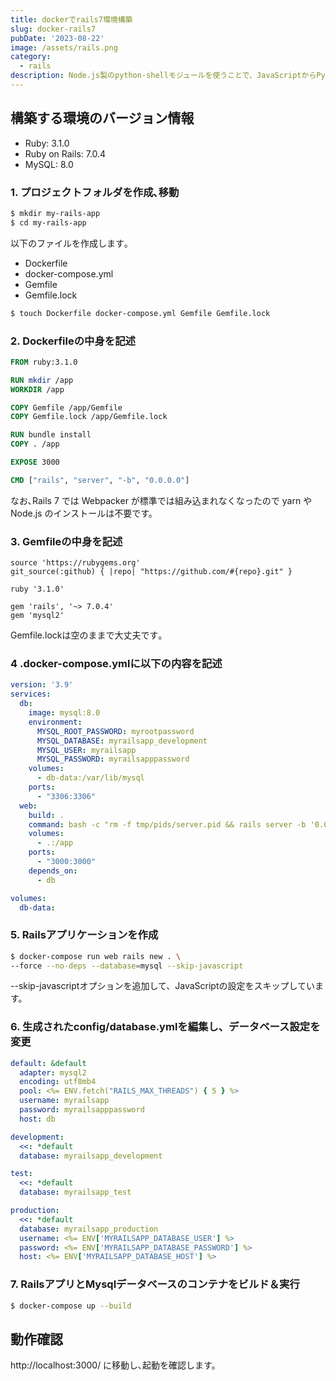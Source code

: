 ```yaml
---
title: dockerでrails7環境構築
slug: docker-rails7
pubDate: '2023-08-22'
image: /assets/rails.png
category:
  - rails
description: Node.js製のpython-shellモジュールを使うことで、JavaScriptからPythonへのデータの送受信が可能に。Pythonスクリプトを実行し、結果を受け取る方法も解説します。
---
```


## 構築する環境のバージョン情報

- Ruby: 3.1.0
- Ruby on Rails: 7.0.4
- MySQL: 8.0

### 1. プロジェクトフォルダを作成､移動
~~~sh
$ mkdir my-rails-app
$ cd my-rails-app
~~~
以下のファイルを作成します｡
- Dockerfile
- docker-compose.yml
- Gemfile
- Gemfile.lock

~~~sh
$ touch Dockerfile docker-compose.yml Gemfile Gemfile.lock
~~~

### 2. Dockerfileの中身を記述
```Dockerfile
FROM ruby:3.1.0

RUN mkdir /app
WORKDIR /app

COPY Gemfile /app/Gemfile
COPY Gemfile.lock /app/Gemfile.lock

RUN bundle install
COPY . /app

EXPOSE 3000

CMD ["rails", "server", "-b", "0.0.0.0"]
```
なお､Rails 7 では Webpacker が標準では組み込まれなくなったので yarn や Node.js のインストールは不要です。

### 3. Gemfileの中身を記述
~~~Gemfile:Gemfile
source 'https://rubygems.org'
git_source(:github) { |repo| "https://github.com/#{repo}.git" }

ruby '3.1.0'

gem 'rails', '~> 7.0.4'
gem 'mysql2'
~~~
Gemfile.lockは空のままで大丈夫です｡

### 4 .docker-compose.ymlに以下の内容を記述
~~~yaml:docker-compose.yaml
version: '3.9'
services:
  db:
    image: mysql:8.0
    environment:
      MYSQL_ROOT_PASSWORD: myrootpassword
      MYSQL_DATABASE: myrailsapp_development
      MYSQL_USER: myrailsapp
      MYSQL_PASSWORD: myrailsapppassword
    volumes:
      - db-data:/var/lib/mysql
    ports:
      - "3306:3306"
  web:
    build: .
    command: bash -c "rm -f tmp/pids/server.pid && rails server -b '0.0.0.0'"
    volumes:
      - .:/app
    ports:
      - "3000:3000"
    depends_on:
      - db

volumes:
  db-data:
~~~
### 5. Railsアプリケーションを作成
~~~sh
$ docker-compose run web rails new . \
--force --no-deps --database=mysql --skip-javascript
~~~
--skip-javascriptオプションを追加して、JavaScriptの設定をスキップしています。

### 6. 生成されたconfig/database.ymlを編集し、データベース設定を変更
~~~yaml:config/database.yml
default: &default
  adapter: mysql2
  encoding: utf8mb4
  pool: <%= ENV.fetch("RAILS_MAX_THREADS") { 5 } %>
  username: myrailsapp
  password: myrailsapppassword
  host: db

development:
  <<: *default
  database: myrailsapp_development

test:
  <<: *default
  database: myrailsapp_test

production:
  <<: *default
  database: myrailsapp_production
  username: <%= ENV['MYRAILSAPP_DATABASE_USER'] %>
  password: <%= ENV['MYRAILSAPP_DATABASE_PASSWORD'] %>
  host: <%= ENV['MYRAILSAPP_DATABASE_HOST'] %>
~~~





### 7. RailsアプリとMysqlデータベースのコンテナをビルド＆実行
~~~sh
$ docker-compose up --build
~~~

## 動作確認
http://localhost:3000/ に移動し､起動を確認します。

